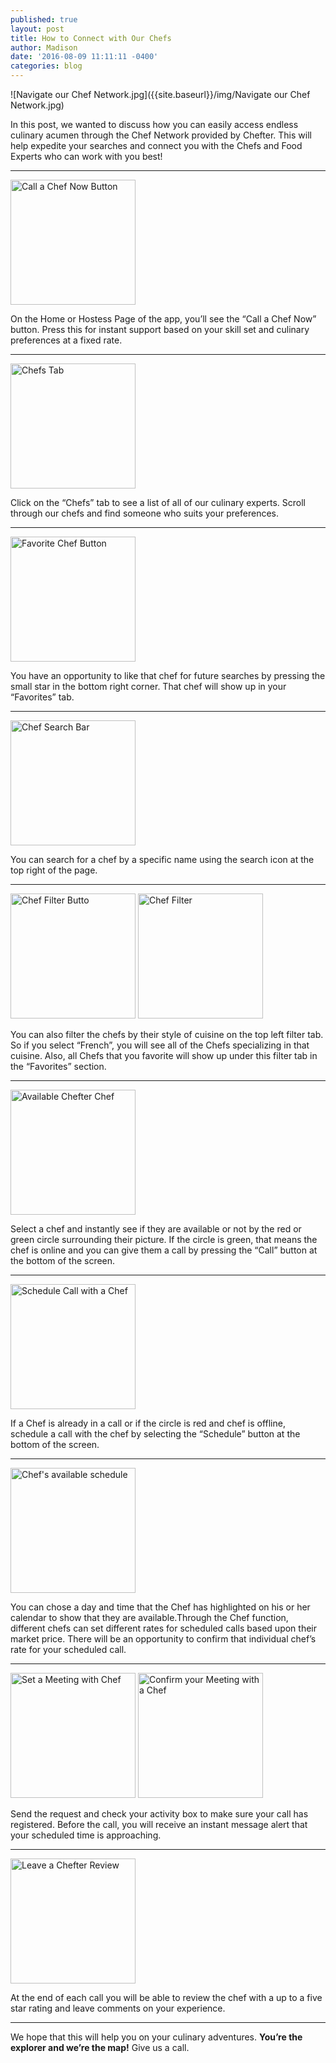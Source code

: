```yaml
---
published: true
layout: post
title: How to Connect with Our Chefs
author: Madison
date: '2016-08-09 11:11:11 -0400'
categories: blog
---
```

![Navigate our Chef Network.jpg]({{site.baseurl}}/img/Navigate our Chef Network.jpg)

In this post, we wanted to discuss how you can easily access endless culinary acumen through the Chef Network provided by Chefter. This will help expedite your searches and connect you with the Chefs and Food Experts who can work with you best!

***

<img src="{{site.baseurl}}/img/1.jpg" alt="Call a Chef Now Button" style="width:200px!important">

On the Home or Hostess Page of the app, you’ll see the “Call a Chef Now” button. Press this for instant support based on your skill set and culinary preferences at a fixed rate.

***  

<img src="{{site.baseurl}}/img/2.jpg" alt="Chefs Tab" style="width:200px!important">

Click on the “Chefs” tab to see a list of all of our culinary experts. Scroll through our chefs and find someone who suits your preferences.

***

<img src="{{site.baseurl}}/img/3.jpg" alt="Favorite Chef Button" style="width:200px!important">

You have an opportunity to like that chef for future searches by pressing the small star in the bottom right corner. That chef will show up in your “Favorites” tab.

***

<img src="{{site.baseurl}}/img/4.jpg" alt="Chef Search Bar" style="width:200px!important">

You can search for a chef by a specific name using the search icon at the top right of the page. 

***

<img src="{{site.baseurl}}/img/5.jpg" alt="Chef Filter Butto" style="width:200px!important">
<img src="{{site.baseurl}}/img/6.jpg" alt="Chef Filter" style="width:200px!important">

You can also filter the chefs by their style of cuisine on the top left filter tab. So if you select “French”, you will see all of the Chefs specializing in that cuisine. Also, all Chefs that you favorite will show up under this filter tab in the “Favorites” section. 

***

<img src="{{site.baseurl}}/img/7.jpg" alt="Available Chefter Chef" style="width:200px!important">

Select a chef and instantly see if they are available or not by the red or green circle surrounding their picture. If the circle is green, that means the chef is online and you can give them a call by pressing the “Call” button at the bottom of the screen.

***

<img src="{{site.baseurl}}/img/11.redcirclechef:schedulecall.jpg" alt="Schedule Call with a Chef" style="width:200px!important">

If a Chef is already in a call or if the circle is red and chef is offline, schedule a call with the chef by selecting the “Schedule” button at the bottom of the screen. 

***

<img src="{{site.baseurl}}/img/12.dayandtimeavailable:schedulecallbutton.jpg" alt="Chef's available schedule" style="width:200px!important">

You can chose a day and time that the Chef has highlighted on his or her calendar to show that they are available.Through the Chef function, different chefs can set different rates for scheduled calls based upon their market price. There will be an opportunity to confirm that individual chef’s rate for your scheduled call. 

***

<img src="{{site.baseurl}}/img/13.sendrequestchedule.jpg" alt="Set a Meeting with Chef" style="width:200px!important">
<img src="{{site.baseurl}}/img/14.activityscheduleconfirm.jpg" alt="Confirm your Meeting with a Chef" style="width:200px!important"">

Send the request and check your activity box to make sure your call has registered. Before the call, you will receive an instant message alert that your scheduled time is approaching. 

***

<img src="{{site.baseurl}}/img/15.review.jpg" alt="Leave a Chefter Review" style="width:200px!important">

At the end of each call you will be able to review the chef with a up to a five star rating and leave comments on your experience. 

***

We hope that this will help you on your culinary adventures. **You’re the explorer and we’re the map!** Give us a call.
